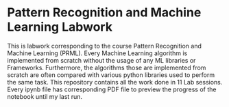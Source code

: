 # Pattern Recognition and Machine Learning Labwork

This is labwork corresponding to the course Pattern Recognition and Machine Learning (PRML). Every Machine Learning algorithm is implemented from scratch without the usage of any ML libraries or Frameworks. Furthermore, the algorithms those are implemented from scratch are often compared with various python libraries used to perform the same task. This repository contains all the work done in 11 Lab sessions. Every ipynb file has corresponding PDF file to preview the progress of the notebook until my last run.
